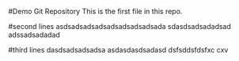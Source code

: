 #Demo Git Repository
This is the first file in this repo.

#second lines
asdsadsadsadsadsadsadsadsada
sdasdsadsadadsad
adssadsadadad

#third lines
dasdsadsadsadsa
asdasdasdsadasd
dsfsddsfdsfxc
cxv